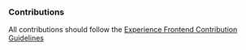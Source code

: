 ### Contributions

All contributions should follow the [Experience Frontend Contribution Guidelines](https://stuffnz.atlassian.net/wiki/spaces/DE/pages/653230081/Experience+Frontend+Contribution)
